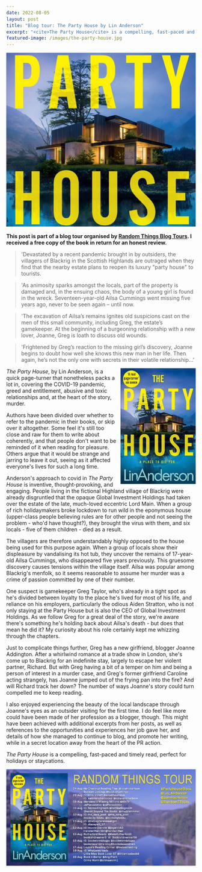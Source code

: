 ```yaml
---
date: 2022-08-05
layout: post
title: "Blog tour: The Party House by Lin Anderson"
excerpt: "<cite>The Party House</cite> is a compelling, fast-paced and timely read, perfect for holidays or staycations."
featured-image: /images/the-party-house.jpg
---
```


![The Party House](/images/the-party-house.jpg)

**This post is part of a blog tour organised by [Random Things Blog Tours](http://randomthingsthroughmyletterbox.blogspot.com/p/services-to-publishers-authors-blog.html). I received a free copy of the book in return for an honest review.**

> 'Devastated by a recent pandemic brought in by outsiders, the villagers of Blackrig in the Scottish Highlands are outraged when they find that the nearby estate plans to reopen its luxury "party house" to tourists.

> 'As animosity sparks amongst the locals, part of the property is damaged and, in the ensuing chaos, the body of a young girl is found in the wreck. Seventeen-year-old Ailsa Cummings went missing five years ago, never to be seen again – until now.

> 'The excavation of Ailsa’s remains ignites old suspicions cast on the men of this small community, including Greg, the estate’s gamekeeper. At the beginning of a burgeoning relationship with a new lover, Joanne, Greg is loath to discuss old wounds.

> 'Frightened by Greg’s reaction to the missing girl’s discovery, Joanne begins to doubt how well she knows this new man in her life. Then again, he’s not the only one with secrets in their volatile relationship...'

<img src="/images/the-party-house-200.jpg" alt="The Party House" style="float: right; margin-bottom: 10px; margin-left: 10px;">

<cite>The Party House</cite>, by Lin Anderson, is a quick page-turner that nonetheless packs a lot in, covering the COVID-19 pandemic, greed and entitlement, abusive and toxic relationships and, at the heart of the story, murder.

Authors have been divided over whether to refer to the pandemic in their books, or skip over it altogether. Some feel it's still too close and raw for them to write about coherently, and that people don't want to be reminded of it when reading for pleasure. Others argue that it would be strange and jarring to leave it out, seeing as it affected everyone's lives for such a long time.

Anderson's approach to covid in <cite>The Party House</cite> is inventive, thought-provoking, and engaging. People living in the fictional Highland village of Blackrig were already disgruntled that the opaque Global Investment Holdings had taken over the estate of the late, much-loved eccentric Lord Main. When a group of rich holidaymakers broke lockdown to run wild in the eponymous house (upper-class people believing rules are for other people and not seeing the problem - who'd have thought?), they brought the virus with them, and six locals - five of them children - died as a result.

The villagers are therefore understandably highly opposed to the house being used for this purpose again. When a group of locals show their displeasure by vandalising its hot tub, they uncover the remains of 17-year-old Ailsa Cummings, who disappeared five years previously. This gruesome discovery causes tensions within the village itself. Ailsa was popular among Blackrig's menfolk, so it seems reasonable to assume her murder was a crime of passion committed by one of their number.

One suspect is gamekeeper Greg Taylor, who's already in a tight spot as he's divided between loyalty to the place he's lived for most of his life, and reliance on his employers, particularly the odious Aiden Stratton, who is not only staying at the Party House but is also the CEO of Global Investment Holdings. As we follow Greg for a great deal of the story, we're aware there's something he's holding back about Ailsa's death - but does that mean he did it? My curiosity about his role certainly kept me whizzing through the chapters.

Just to complicate things further, Greg has a new girlfriend, blogger Joanne Addington. After a whirlwind romance at a trade show in London, she's come up to Blackrig for an indefinite stay, largely to escape her violent partner, Richard.
But with Greg having a bit of a temper on him and being a person of interest in a murder case, and Greg's former girlfriend Caroline acting strangely, has Joanne jumped out of the frying pan into the fire? And will Richard track her down? The number of ways Joanne's story could turn compelled me to keep reading.

I also enjoyed experiencing the beauty of the local landscape through Joanne's eyes as an outsider visiting for the first time. I do feel like more could have been made of her profession as a blogger, though. This might have been achieved with additional excerpts from her posts, as well as references to the opportunities and experiences her job gave her, and details of how she managed to continue to blog, and promote her writing, while in a secret location away from the heart of the PR action.

<cite>The Party House</cite> is a compelling, fast-paced and timely read, perfect for holidays or staycations.

![The Party House blog tour banner](/images/the-party-house-banner.jpg)

